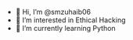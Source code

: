 - 👋 Hi, I’m @smzuhaib06
- 👀 I’m interested in Ethical Hacking
- 🌱 I’m currently learning Python


<!---
smzuhaib06/smzuhaib06 is a ✨ special ✨ repository because its `README.md` (this file) appears on your GitHub profile.
You can click the Preview link to take a look at your changes.
--->
